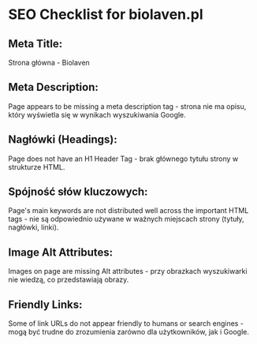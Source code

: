 
 
 # SEO Checklist for biolaven.pl

## Meta Title:
Strona główna - Biolaven

## Meta Description:
Page appears to be missing a meta description tag - strona nie ma opisu, który wyświetla się w wynikach wyszukiwania Google.

## Nagłówki (Headings):
Page does not have an H1 Header Tag - brak głównego tytułu strony w strukturze HTML.

## Spójność słów kluczowych:
Page's main keywords are not distributed well across the important HTML tags - nie są odpowiednio używane w ważnych miejscach strony (tytuły, nagłówki, linki).

## Image Alt Attributes:
Images on page are missing Alt attributes - przy obrazkach wyszukiwarki nie wiedzą, co przedstawiają obrazy.

## Friendly Links:
Some of link URLs do not appear friendly to humans or search engines - mogą być trudne do zrozumienia zarówno dla użytkowników, jak i Google.




